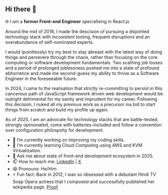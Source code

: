 ## Hi there 👋

🌐 I am a **former Front-end Engineer** specialising in React.js

Around the mid of 2018, I made the descision of pursuing a disjointed technology stack with incosistent tooling, frequent disruptions and an overabundance of self-nominated experts.

I would (pointlessly) try my best to stay abreast with the latest way of doing things and persevere through the chaos, rather than focusing on the core computing or software development fundamentals. Two scathing job losses and a period of prolonged joblessness pushed me into a state of profound abhorrence and made me second-guess my ability to thrive as a Software Engineer in the foreseeable future.

In 2024, I came to the realisation that strictly re-committing to persist in this cancerous path of JavaScript framework driven web development would be outright detrimental for my sanity and imprudent for my career. Following this decision, I nuked all my previous work as a precursor ina bid to start things from scratch and build my profile up again.

As of 2025, I am an advocate for technology stacks that are battle-tested, strongly opinionated, come with batteries-included and follow a convention over configuration philospohy for development.  

- 🔭 I’m currently working on improving my coding skills.
- 🌱 I’m currently learning Cloud Computing using AWS and KVM Virtualization.
- 💬 Ask me about state of front-end development ecosystem in 2025.
- 📫 How to reach me: [LinkedIn](https://www.linkedin.com/in/sujit-mohanty) | [X](https://www.x.com/_sujit_mohanty)
- 😄 Pronouns: He/Him
- ⚡ Fun fact: Back in 2012, I was so obsessed with a debutant Hindi TV Soap Opera actress that I composed and successfully published her wikipedia page. [Proof](https://en.wikipedia.org/wiki/Special:Contributions/Sujitmohanty2012)

